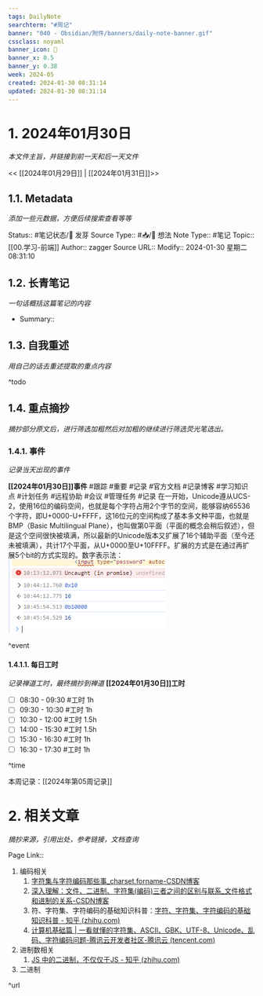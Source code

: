 ```yaml
---
tags: DailyNote
searchterm: "#周记"
banner: "040 - Obsidian/附件/banners/daily-note-banner.gif"
cssclass: noyaml
banner_icon: 💌
banner_x: 0.5
banner_y: 0.38
week: 2024-05
created: 2024-01-30 08:31:14
updated: 2024-01-30 08:31:14
---
```


# 1. 2024年01月30日

_本文件主旨，并链接到前一天和后一天文件_

<< [[2024年01月29日]] | [[2024年01月31日]]>>

## 1.1. Metadata

_添加一些元数据，方便后续搜索查看等等_

Status:: #笔记状态/🌱 发芽
Source Type:: #📥/💭 想法 
Note Type:: #笔记
Topic:: [[00.学习-前端]]
Author:: zagger
Source URL::
Modify:: 2024-01-30 星期二 08:31:10

## 1.2. 长青笔记

_一句话概括这篇笔记的内容_

- Summary::

## 1.3. 自我重述

_用自己的话去重述提取的重点内容_

^todo

## 1.4. 重点摘抄

_摘抄部分原文后，进行筛选加粗然后对加粗的继续进行筛选荧光笔选出。_

### 1.4.1. 事件

_记录当天出现的事件_

**[[2024年01月30日]]事件** 
#跟踪 #重要 #记录 #官方文档 #记录博客 #学习知识点 #计划任务 #远程协助 #会议 #管理任务
#记录 在一开始，Unicode遵从UCS-2，使用16位的编码空间，也就是每个字符占用2个字节的空间，能够容纳65536个字符，即U+0000-U+FFFF，这16位元的空间构成了基本多文种平面，也就是BMP（Basic Multilingual Plane），也叫做第0平面（平面的概念会稍后叙述），但是这个空间很快被填满，所以最新的Unicode版本又扩展了16个辅助平面（至今还未被填满），共计17个平面，从U+0000至U+10FFFF。扩展的方式是在通过再扩展5个bit的方式实现的。数字表示法：![image.png](https://raw.githubusercontent.com/zaggerj/obsidian_picgo/main/obsidian/20240130104628.png)

^event

#### 1.4.1.1. 每日工时

_记录禅道工时，最终摘抄到禅道_
**[[2024年01月30日]]工时**
- [ ] 08:30 - 09:30 #工时  1h
- [ ] 09:30 - 10:30 #工时  1h
- [ ] 10:30 - 12:00 #工时  1.5h
- [ ] 14:00 - 15:30 #工时  1.5h
- [ ] 15:30 - 16:30 #工时  1h
- [ ] 16:30 - 17:30 #工时  1h

^time

本周记录：[[2024年第05周记录]]

# 2. 相关文章

_摘抄来源，引用出处，参考链接，文档查询_

Page Link::
1. 编码相关
	1. [字符集与字符编码那些事_charset.forname-CSDN博客](https://blog.csdn.net/qq_38309645/article/details/104888860)
	2. [深入理解：文件、二进制、字符集(编码)三者之间的区别与联系_文件格式和进制的关系-CSDN博客](https://blog.csdn.net/weixin_48033662/article/details/125862979)
	3. 符、字符集、字符编码的基础知识科普：[字符、字符集、字符编码的基础知识科普 - 知乎 (zhihu.com)](https://zhuanlan.zhihu.com/p/260192496)
	4. [计算机基础篇 | 一看就懂的字符集、ASCII、GBK、UTF-8、Unicode、乱码、字符编码问题-腾讯云开发者社区-腾讯云 (tencent.com)](https://cloud.tencent.com/developer/article/2347627)
2. 进制数相关
	1. [JS 中的二进制，不仅仅于JS - 知乎 (zhihu.com)](https://zhuanlan.zhihu.com/p/625296129)
3. 二进制

^url
